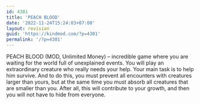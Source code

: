 ```yaml
---
id: 4301
title: 'PEACH BLOOD'
date: '2022-11-24T15:24:03+07:00'
layout: revision
guid: 'https://kindmod.com/?p=4301'
permalink: '/?p=4301'
---
```


PEACH BLOOD (MOD, Unlimited Money) – incredible game where you are waiting for the world full of unexplained events. You will play an extraordinary creature who really needs your help. Your main task is to help him survive. And to do this, you must prevent all encounters with creatures larger than yours, but at the same time you must absorb all creatures that are smaller than you. After all, this will contribute to your growth, and then you will not have to hide from everyone.